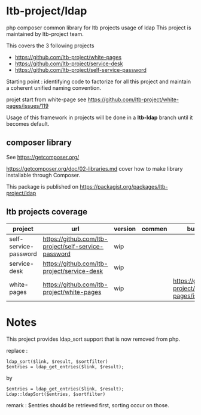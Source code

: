 # ltb-project/ldap

php composer common library for ltb projects usage of ldap
This project is maintained by ltb-project team.

This covers the 3 following projects

* <https://github.com/ltb-project/white-pages>
* <https://github.com/ltb-project/service-desk>
* <https://github.com/ltb-project/self-service-password>

Starting point : identifying code to factorize for all this project and maintain a coherent unified naming convention.

projet start from white-page see https://github.com/ltb-project/white-pages/issues/119

Usage of this framework in projects will be done in a **ltb-ldap** branch until it becomes default.


## composer library

See https://getcomposer.org/

https://getcomposer.org/doc/02-libraries.md cover how to make library installable through Composer.

This package is published on https://packagist.org/packages/ltb-project/ldap

## ltb projects coverage


|project|url  |version|commen     |bug tracking|
|-------|-----|-------|-----------|------------|
|self-service-password|<https://github.com/ltb-project/self-service-password>|wip|||
|service-desk|<https://github.com/ltb-project/service-desk>|wip|||
|white-pages|<https://github.com/ltb-project/white-pages>|wip||https://github.com/ltb-project/white-pages/issues/119|

# Notes

This project provides ldap_sort support that is now removed from php.

replace :

```
ldap_sort($link, $result, $sortfilter)
$entries = ldap_get_entries($link, $result);
```

by

```
$entries = ldap_get_entries($link, $result);
Ldap::ldapSort($entries, $sortfilter)
```

remark : $entries should be retrieved first, sorting occur on those.
